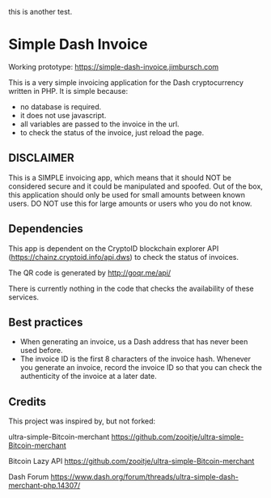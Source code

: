 this is another test.

# Simple Dash Invoice

Working prototype: https://simple-dash-invoice.jimbursch.com

This is a very simple invoicing application for the Dash cryptocurrency written in PHP. It is simple because:

- no database is required.
- it does not use javascript.
- all variables are passed to the invoice in the url.
- to check the status of the invoice, just reload the page.

## DISCLAIMER

This is a SIMPLE invoicing app, which means that it should NOT be considered secure and it could be manipulated and spoofed. Out of the box, this application should only be used for small amounts between known users. DO NOT use this for large amounts or users who you do not know. 

## Dependencies

This app is dependent on the CryptoID blockchain explorer API (https://chainz.cryptoid.info/api.dws) to check the status of invoices.

The QR code is generated by http://goqr.me/api/

There is currently nothing in the code that checks the availability of these services.

## Best practices

- When generating an invoice, us a Dash address that has never been used before.
- The invoice ID is the first 8 characters of the invoice hash. Whenever you generate an invoice, record the invoice ID so that you can check the authenticity of the invoice at a later date.


## Credits

This project was inspired by, but not forked:

ultra-simple-Bitcoin-merchant
https://github.com/zooitje/ultra-simple-Bitcoin-merchant

Bitcoin Lazy API
https://github.com/zooitje/ultra-simple-Bitcoin-merchant

Dash Forum
https://www.dash.org/forum/threads/ultra-simple-dash-merchant-php.14307/




 
